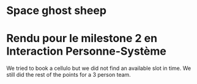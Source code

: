 # Space ghost sheep

# Rendu pour le milestone 2 en Interaction Personne-Système
We tried to book a cellulo but we did not find an available slot in time. We still did the rest of the points for a 3 person team.

